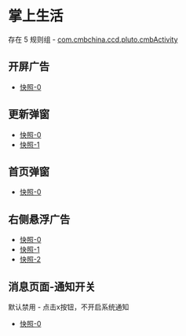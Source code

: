# 掌上生活

存在 5 规则组 - [com.cmbchina.ccd.pluto.cmbActivity](/src/apps/com.cmbchina.ccd.pluto.cmbActivity.ts)

## 开屏广告

- [快照-0](https://gkd-kit.gitee.io/import/12647186)

## 更新弹窗

- [快照-0](https://gkd-kit.gitee.io/import/12647025)
- [快照-1](https://gkd-kit.songe.li/import/12727203)

## 首页弹窗

- [快照-0](https://gkd-kit.gitee.io/import/12647000)

## 右侧悬浮广告

- [快照-0](https://gkd-kit.gitee.io/import/12647039)
- [快照-1](https://gkd-kit.gitee.io/import/12647052)
- [快照-2](https://gkd-kit.gitee.io/import/12647127)

## 消息页面-通知开关

默认禁用 - 点击x按钮，不开启系统通知

- [快照-0](https://gkd-kit.gitee.io/import/12647068)
